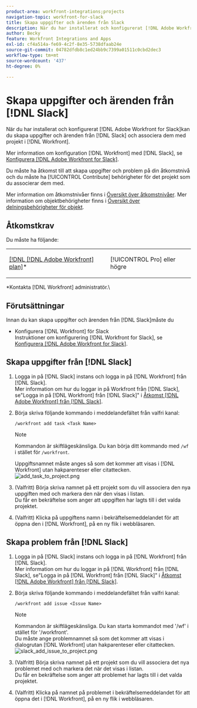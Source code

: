 ```yaml
---
product-area: workfront-integrations;projects
navigation-topic: workfront-for-slack
title: Skapa uppgifter och ärenden från Slack
description: När du har installerat och konfigurerat [!DNL Adobe Workfront] för Slack kan du skapa uppgifter och ärenden från Slack och associera dem med projekt i Workfront.
author: Becky
feature: Workfront Integrations and Apps
exl-id: cf4a514a-fe69-4c2f-8e35-5738dfaab24e
source-git-commit: 04782dfdb8c1ed24bb9c7399a01511c0cbd2dec3
workflow-type: tm+mt
source-wordcount: '437'
ht-degree: 0%

---
```


# Skapa uppgifter och ärenden från [!DNL Slack]

När du har installerat och konfigurerat [!DNL Adobe Workfront for Slack]kan du skapa uppgifter och ärenden från [!DNL Slack] och associera dem med projekt i [!DNL Workfront].

Mer information om konfiguration [!DNL Workfront] med [!DNL Slack], se [Konfigurera [!DNL Adobe Workfront for Slack]](../../workfront-integrations-and-apps/using-workfront-with-slack/configure-workfront-for-slack.md).

Du måste ha åtkomst till att skapa uppgifter och problem på din åtkomstnivå och du måste ha [!UICONTROL Contribute] behörigheter för det projekt som du associerar dem med.

Mer information om åtkomstnivåer finns i [Översikt över åtkomstnivåer](../../administration-and-setup/add-users/access-levels-and-object-permissions/access-levels-overview.md). Mer information om objektbehörigheter finns i [Översikt över delningsbehörigheter för objekt](../../workfront-basics/grant-and-request-access-to-objects/sharing-permissions-on-objects-overview.md).

## Åtkomstkrav

Du måste ha följande:

<table style="table-layout:auto"> 
 <col> 
 </col> 
 <col> 
 </col> 
 <tbody> 
  <tr> 
   <td role="rowheader"><a href="https://www.workfront.com/plans" target="_blank">[!DNL [!DNL Adobe Workfront] plan]</a>*</td> 
   <td> <p>[!UICONTROL Pro] eller högre</p> </td> 
  </tr> 
 </tbody> 
</table>

&#42;Kontakta [!DNL Workfront] administratör.\

## Förutsättningar

Innan du kan skapa uppgifter och ärenden från [!DNL Slack]måste du

* Konfigurera [!DNL Workfront] för Slack\
   Instruktioner om konfigurering [!DNL Workfront for Slack], se [Konfigurera [!DNL Adobe Workfront for Slack]](../../workfront-integrations-and-apps/using-workfront-with-slack/configure-workfront-for-slack.md).

## Skapa uppgifter från [!DNL Slack]

1. Logga in på [!DNL Slack] instans och logga in på [!DNL Workfront] från [!DNL Slack].\
   Mer information om hur du loggar in på Workfront från [!DNL Slack], se&quot;Logga in på [!DNL Workfront] från [!DNL Slack]&quot; i [Åtkomst [!DNL Adobe Workfront] från [!DNL Slack]](../../workfront-integrations-and-apps/using-workfront-with-slack/access-workfront-from-slack.md).

1. Börja skriva följande kommando i meddelandefältet från valfri kanal:

   `/workfront add task <Task Name>`

   >[!NOTE]
   >
   >Kommandon är skiftlägeskänsliga. Du kan börja ditt kommando med `/wf` i stället för `/workfront`.
   >  
   >Uppgiftsnamnet måste anges så som det kommer att visas i [!DNL Workfront] utan hakparenteser eller citattecken.\
   >![add_task_to_project.png](assets/add-task-to-project-350x63.png)

1. (Valfritt) Börja skriva namnet på ett projekt som du vill associera den nya uppgiften med och markera den när den visas i listan.\
   Du får en bekräftelse som anger att uppgiften har lagts till i det valda projektet.
1. (Valfritt) Klicka på uppgiftens namn i bekräftelsemeddelandet för att öppna den i [!DNL Workfront], på en ny flik i webbläsaren.

## Skapa problem från [!DNL Slack]

1. Logga in på [!DNL Slack] instans och logga in på [!DNL Workfront] från [!DNL Slack].\
   Mer information om hur du loggar in på [!DNL Workfront] från [!DNL Slack], se&quot;Logga in på [!DNL Workfront] från [!DNL Slack]&quot; i [Åtkomst [!DNL Adobe Workfront] från [!DNL Slack]](../../workfront-integrations-and-apps/using-workfront-with-slack/access-workfront-from-slack.md).

1. Börja skriva följande kommando i meddelandefältet från valfri kanal:

   `/workfront add issue <Issue Name>`

   >[!NOTE]
   >
   >Kommandon är skiftlägeskänsliga. Du kan starta kommandot med &#39;/wf&#39; i stället för &#39;/workfront&#39;. \
   >Du måste ange problemnamnet så som det kommer att visas i dialogrutan [!DNL Workfront] utan hakparenteser eller citattecken.\
   >![slack_add_issue_to_project.png](assets/slack-add-issue-to-project-350x88.png)

1. (Valfritt) Börja skriva namnet på ett projekt som du vill associera det nya problemet med och markera det när det visas i listan.\
   Du får en bekräftelse som anger att problemet har lagts till i det valda projektet.
1. (Valfritt) Klicka på namnet på problemet i bekräftelsemeddelandet för att öppna det i [!DNL Workfront], på en ny flik i webbläsaren.
